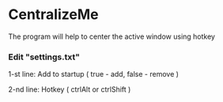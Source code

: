 # CentralizeMe

The program will help to center the active window using hotkey


### Edit "settings.txt"

1-st line: Add to startup ( true - add, false - remove )

2-nd line: Hotkey ( ctrlAlt or ctrlShift )
